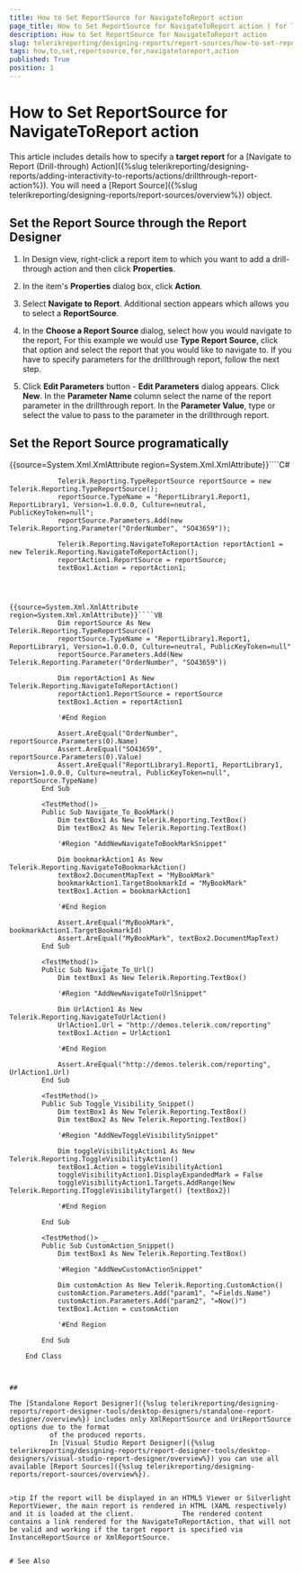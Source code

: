 ```yaml
---
title: How to Set ReportSource for NavigateToReport action
page_title: How to Set ReportSource for NavigateToReport action | for Telerik Reporting Documentation
description: How to Set ReportSource for NavigateToReport action
slug: telerikreporting/designing-reports/report-sources/how-to-set-reportsource-for-navigatetoreport-action
tags: how,to,set,reportsource,for,navigatetoreport,action
published: True
position: 1
---
```


# How to Set ReportSource for NavigateToReport action



This article includes details how to specify a __target report__ for a
        [Navigate to Report (Drill-through) Action]({%slug telerikreporting/designing-reports/adding-interactivity-to-reports/actions/drillthrough-report-action%}). 
        You will need a [Report Source]({%slug telerikreporting/designing-reports/report-sources/overview%}) object.
      

## Set the Report Source through the Report Designer

1. In Design view, right-click a report item to which you want to add a drill-through action and then click __Properties__.
            

1. In the item's __Properties__ dialog box, click __Action__.
            

1. Select __Navigate to Report__. Additional section appears which allows you to select a __ReportSource__.
            

1. In the __Choose a Report Source__ dialog, select how you would navigate to the report, For
              this example we would use __Type Report Source__, click that option and select the report that you would like to navigate to.
            If you have to specify parameters for the drillthrough report, follow the next step.

1. Click __Edit Parameters__ button - __Edit Parameters__ dialog appears. Click __New__.
              In the __Parameter Name__ column select the name of the report parameter in the drillthrough report.
              In the __Parameter Value__, type or select the value to pass to the parameter in the drillthrough report.
            

## Set the Report Source programatically

{{source=System.Xml.XmlAttribute region=System.Xml.XmlAttribute}}````C#
	
	            Telerik.Reporting.TypeReportSource reportSource = new Telerik.Reporting.TypeReportSource();
	            reportSource.TypeName = "ReportLibrary1.Report1, ReportLibrary1, Version=1.0.0.0, Culture=neutral, PublicKeyToken=null";
	            reportSource.Parameters.Add(new Telerik.Reporting.Parameter("OrderNumber", "SO43659"));
	
	            Telerik.Reporting.NavigateToReportAction reportAction1 = new Telerik.Reporting.NavigateToReportAction();
	            reportAction1.ReportSource = reportSource;
	            textBox1.Action = reportAction1;
	
````



{{source=System.Xml.XmlAttribute region=System.Xml.XmlAttribute}}````VB
	        Dim reportSource As New Telerik.Reporting.TypeReportSource()
	        reportSource.TypeName = "ReportLibrary1.Report1, ReportLibrary1, Version=1.0.0.0, Culture=neutral, PublicKeyToken=null"
	        reportSource.Parameters.Add(New Telerik.Reporting.Parameter("OrderNumber", "SO43659"))
	
	        Dim reportAction1 As New Telerik.Reporting.NavigateToReportAction()
	        reportAction1.ReportSource = reportSource
	        textBox1.Action = reportAction1
	
	        '#End Region
	
	        Assert.AreEqual("OrderNumber", reportSource.Parameters(0).Name)
	        Assert.AreEqual("SO43659", reportSource.Parameters(0).Value)
	        Assert.AreEqual("ReportLibrary1.Report1, ReportLibrary1, Version=1.0.0.0, Culture=neutral, PublicKeyToken=null", reportSource.TypeName)
	    End Sub
	
	    <TestMethod()> _
	    Public Sub Navigate_To_BookMark()
	        Dim textBox1 As New Telerik.Reporting.TextBox()
	        Dim textBox2 As New Telerik.Reporting.TextBox()
	
	        '#Region "AddNewNavigateToBookMarkSnippet"
	
	        Dim bookmarkAction1 As New Telerik.Reporting.NavigateToBookmarkAction()
	        textBox2.DocumentMapText = "MyBookMark"
	        bookmarkAction1.TargetBookmarkId = "MyBookMark"
	        textBox1.Action = bookmarkAction1
	
	        '#End Region
	
	        Assert.AreEqual("MyBookMark", bookmarkAction1.TargetBookmarkId)
	        Assert.AreEqual("MyBookMark", textBox2.DocumentMapText)
	    End Sub
	
	    <TestMethod()> _
	    Public Sub Navigate_To_Url()
	        Dim textBox1 As New Telerik.Reporting.TextBox()
	
	        '#Region "AddNewNavigateToUrlSnippet"
	
	        Dim UrlAction1 As New Telerik.Reporting.NavigateToUrlAction()
	        UrlAction1.Url = "http://demos.telerik.com/reporting"
	        textBox1.Action = UrlAction1
	
	        '#End Region
	
	        Assert.AreEqual("http://demos.telerik.com/reporting", UrlAction1.Url)
	    End Sub
	
	    <TestMethod()> _
	    Public Sub Toggle_Visibility_Snippet()
	        Dim textBox1 As New Telerik.Reporting.TextBox()
	        Dim textBox2 As New Telerik.Reporting.TextBox()
	
	        '#Region "AddNewToggleVisibilitySnippet"
	
	        Dim toggleVisibilityAction1 As New Telerik.Reporting.ToggleVisibilityAction()
	        textBox1.Action = toggleVisibilityAction1
	        toggleVisibilityAction1.DisplayExpandedMark = False
	        toggleVisibilityAction1.Targets.AddRange(New Telerik.Reporting.IToggleVisibilityTarget() {textBox2})
	
	        '#End Region
	
	    End Sub
	
	    <TestMethod()> _
	    Public Sub CustomAction_Snippet()
	        Dim textBox1 As New Telerik.Reporting.TextBox()
	
	        '#Region "AddNewCustomActionSnippet"
	
	        Dim customAction As New Telerik.Reporting.CustomAction()
	        customAction.Parameters.Add("param1", "=Fields.Name")
	        customAction.Parameters.Add("param2", "=Now()")
	        textBox1.Action = customAction
	
	        '#End Region
	
	    End Sub
	
	End Class



## 

The [Standalone Report Designer]({%slug telerikreporting/designing-reports/report-designer-tools/desktop-designers/standalone-report-designer/overview%}) includes only XmlReportSource and UriReportSource options due to the format
          of the produced reports.
          In [Visual Studio Report Designer]({%slug telerikreporting/designing-reports/report-designer-tools/desktop-designers/visual-studio-report-designer/overview%}) you can use all available [Report Sources]({%slug telerikreporting/designing-reports/report-sources/overview%}).
        

>tip If the report will be displayed in an HTML5 Viewer or Silverlight ReportViewer, the main report is rendered in HTML (XAML respectively) and it is loaded at the client.            The rendered content contains a link rendered for the NavigateToReportAction, that will not be valid and working if the target report is specified via InstanceReportSource or XmlReportSource.          


# See Also
